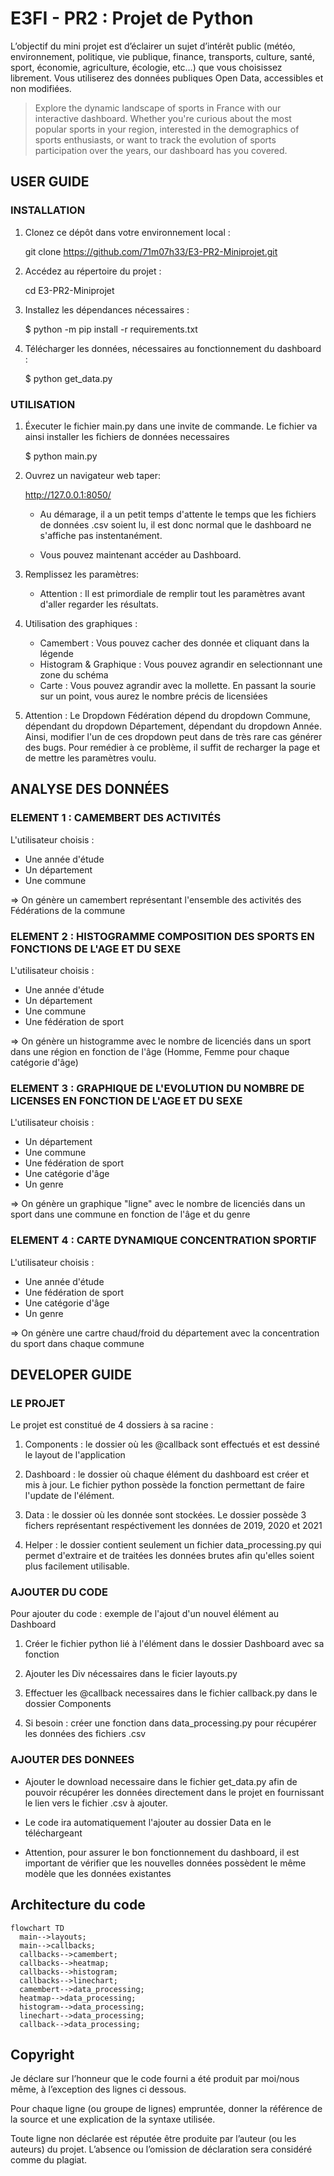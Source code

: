 # E3FI - PR2 : Projet de Python

L’objectif du mini projet est d’éclairer un sujet d’intérêt public (météo, environnement, politique, vie publique, finance, transports, culture, santé, sport, économie, agriculture, écologie, etc…) que vous choisissez librement. Vous utiliserez des données publiques Open Data, accessibles et non modifiées.


> Explore the dynamic landscape of sports in France with our interactive dashboard. Whether you're curious about the most popular sports in your region, interested in the demographics of sports enthusiasts, or want to track the evolution of sports participation over the years, our dashboard has you covered.



## USER GUIDE

### INSTALLATION

1. Clonez ce dépôt dans votre environnement local :

   git clone https://github.com/71m07h33/E3-PR2-Miniprojet.git

2. Accédez au répertoire du projet :

   cd E3-PR2-Miniprojet

3. Installez les dépendances nécessaires :

   $ python -m pip install -r requirements.txt

4. Télécharger les données, nécessaires au fonctionnement du dashboard :

   $ python get_data.py

### UTILISATION

1. Éxecuter le fichier main.py dans une invite de commande. Le fichier va ainsi installer les fichiers de données necessaires

   $ python main.py

2. Ouvrez un navigateur web taper:

   http://127.0.0.1:8050/

   - Au démarage, il a un petit temps d'attente le temps que les fichiers de données .csv soient lu, il est donc normal que le dashboard ne s'affiche pas instentanément.

   - Vous pouvez maintenant accéder au Dashboard.

3. Remplissez les paramètres:

   - Attention : Il est primordiale de remplir tout les paramètres avant d'aller regarder les résultats.

4. Utilisation des graphiques :
   - Camembert : Vous pouvez cacher des donnée et cliquant dans la légende
   - Histogram & Graphique : Vous pouvez agrandir en selectionnant une zone du schéma 
   - Carte : Vous pouvez agrandir avec la mollette. En passant la sourie sur un point, vous aurez le nombre précis de licensiées

5. Attention : Le Dropdown Fédération dépend du dropdown Commune, dépendant du dropdown Département, dépendant du dropdown Année. Ainsi, modifier l'un de ces dropdown peut dans de très rare cas générer des bugs. Pour remédier à ce problème, il suffit de recharger la page et de mettre les paramètres voulu.

## ANALYSE DES DONNÉES

### ELEMENT 1 : CAMEMBERT DES ACTIVITÉS

L'utilisateur choisis :
   - Une année d'étude
   - Un département
   - Une commune


=> On génère un camembert représentant l'ensemble des activités des Fédérations de la commune

### ELEMENT 2 : HISTOGRAMME COMPOSITION DES SPORTS EN FONCTIONS DE L'AGE ET DU SEXE

L'utilisateur choisis :
   - Une année d'étude
   - Un département
   - Une commune
   - Une fédération de sport

=> On génère un histogramme avec le nombre de licenciés dans un sport dans une région en fonction de l'âge (Homme, Femme pour chaque catégorie d'âge)

### ELEMENT 3 : GRAPHIQUE DE L'EVOLUTION DU NOMBRE DE LICENSES EN FONCTION DE L'AGE ET DU SEXE

L'utilisateur choisis :
   - Un département
   - Une commune
   - Une fédération de sport
   - Une catégorie d'âge
   - Un genre

=> On génère un graphique "ligne" avec le nombre de licenciés dans un sport dans une commune en fonction de l'âge et du genre

### ELEMENT 4 : CARTE DYNAMIQUE CONCENTRATION SPORTIF

L'utilisateur choisis :
   - Une année d'étude
   - Une fédération de sport
   - Une catégorie d'âge
   - Un genre

=> On génère une cartre chaud/froid du département avec la concentration du sport dans chaque commune


## DEVELOPER GUIDE

### LE PROJET

Le projet est constitué de 4 dossiers à sa racine :

1. Components : le dossier où les @callback sont effectués et est dessiné le layout de l'application

2. Dashboard : le dossier où chaque élément du dashboard est créer et mis à jour. Le fichier python possède la fonction permettant de faire l'update de l'élément.

3. Data : le dossier où les donnée sont stockées. Le dossier possède 3 fichers représentant respéctivement les données de 2019, 2020 et 2021

4. Helper : le dossier contient seulement un fichier data_processing.py qui permet d'extraire et de traitées les données brutes afin qu'elles soient plus facilement utilisable.

### AJOUTER DU CODE

Pour ajouter du code : exemple de l'ajout d'un nouvel élément au Dashboard

1. Créer le fichier python lié à l'élément dans le dossier Dashboard avec sa fonction

2. Ajouter les Div nécessaires dans le ficier layouts.py

3. Effectuer les @callback necessaires dans le fichier callback.py dans le dossier Components

4. Si besoin : créer une fonction dans data_processing.py pour récupérer les données des fichiers .csv

### AJOUTER DES DONNEES

   -  Ajouter le download necessaire dans le fichier get_data.py afin de pouvoir récupérer les données directement dans le projet en fournissant le lien vers le fichier .csv à ajouter.

   - Le code ira automatiquement l'ajouter au dossier Data en le téléchargeant

   - Attention, pour assurer le bon fonctionnement du dashboard, il est important de vérifier que les nouvelles données possèdent le même modèle que les données existantes

## Architecture du code

```mermaid
flowchart TD
  main-->layouts;
  main-->callbacks;
  callbacks-->camembert;
  callbacks-->heatmap;
  callbacks-->histogram;
  callbacks-->linechart;
  camembert-->data_processing;
  heatmap-->data_processing;
  histogram-->data_processing;
  linechart-->data_processing;
  callback-->data_processing;
```


## Copyright
Je déclare sur l’honneur que le code fourni a été produit par moi/nous même, à l’exception des lignes ci dessous.

Pour chaque ligne (ou groupe de lignes) empruntée, donner la référence de la source et une explication de la syntaxe utilisée.

Toute ligne non déclarée est réputée être produite par l’auteur (ou les auteurs) du projet. L’absence ou l’omission de déclaration sera considéré comme du plagiat.

